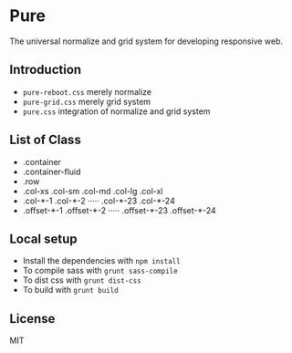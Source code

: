 # Pure

The universal normalize and grid system for developing responsive web.

## Introduction

- `pure-reboot.css` merely normalize
- `pure-grid.css` merely grid system
- `pure.css` integration of normalize and grid system

## List of Class

- .container
- .container-fluid
- .row
- .col-xs     .col-sm      .col-md  .col-lg      .col-xl
- .col-\*-1    .col-\*-2     ·····    .col-\*-23    .col-\*-24
- .offset-\*-1 .offset-\*-2  ·····    .offset-\*-23 .offset-\*-24

## Local setup

- Install the dependencies with `npm install`
- To compile sass with `grunt sass-compile`
- To dist css with `grunt dist-css`
- To build with `grunt build`

## License

MIT
